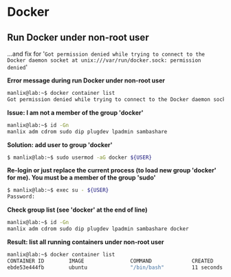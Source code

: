 # Docker

## Run Docker under non-root user

...and fix for '`Got permission denied while trying to connect to the Docker daemon socket at unix:///var/run/docker.sock: permission denied`'


**Error message during run Docker under non-root user**
```bash
manlix@lab:~$ docker container list
Got permission denied while trying to connect to the Docker daemon socket at unix:///var/run/docker.sock: Get http://%2Fvar%2Frun%2Fdocker.sock/v1.40/containers/json: dial unix /var/run/docker.sock: connect: permission denied
```

**Issue: I am not a member of the group 'docker'**
```bash
manlix@lab:~$ id -Gn
manlix adm cdrom sudo dip plugdev lpadmin sambashare
```

**Solution: add user to group 'docker'**
```bash
$ manlix@lab:~$ sudo usermod -aG docker ${USER}
```

**Re-login or just replace the current process (to load new group 'docker' for me). You must be a member of the group 'sudo'**
```bash
$ manlix@lab:~$ exec su - ${USER}
Password:
```

**Check group list (see 'docker' at the end of line)**
```bash
manlix@lab:~$ id -Gn
manlix adm cdrom sudo dip plugdev lpadmin sambashare docker
```

**Result: list all running containers under non-root user**
```bash
manlix@lab:~$ docker container list
CONTAINER ID        IMAGE               COMMAND             CREATED             STATUS              PORTS               NAMES
ebde53e444fb        ubuntu              "/bin/bash"         11 seconds ago      Up 10 seconds                           happy_zhukovsky
```
